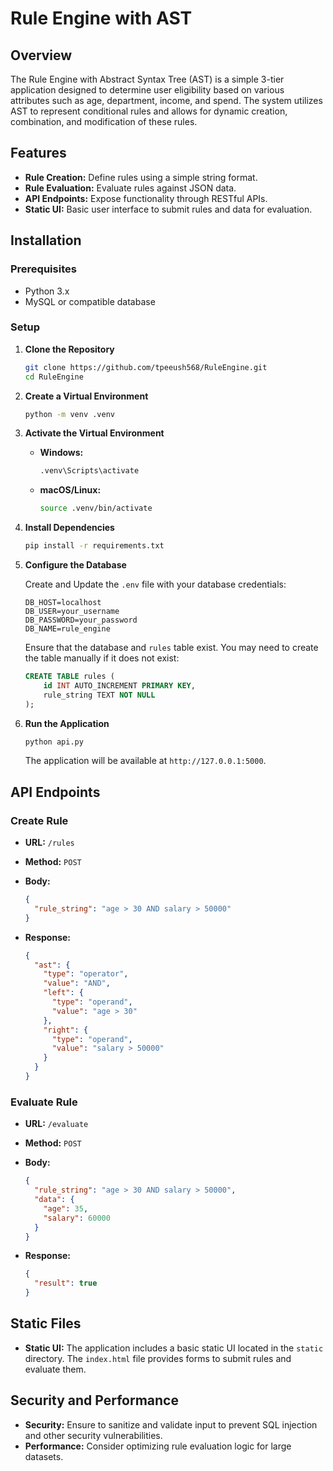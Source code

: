 # Rule Engine with AST

## Overview

The Rule Engine with Abstract Syntax Tree (AST) is a simple 3-tier application designed to determine user eligibility based on various attributes such as age, department, income, and spend. The system utilizes AST to represent conditional rules and allows for dynamic creation, combination, and modification of these rules.

## Features

- **Rule Creation:** Define rules using a simple string format.
- **Rule Evaluation:** Evaluate rules against JSON data.
- **API Endpoints:** Expose functionality through RESTful APIs.
- **Static UI:** Basic user interface to submit rules and data for evaluation.

## Installation

### Prerequisites

- Python 3.x
- MySQL or compatible database

### Setup

1. **Clone the Repository**

   ```bash
   git clone https://github.com/tpeeush568/RuleEngine.git
   cd RuleEngine
   ```

2. **Create a Virtual Environment**

   ```bash
   python -m venv .venv
   ```

3. **Activate the Virtual Environment**

   - **Windows:**

     ```bash
     .venv\Scripts\activate
     ```

   - **macOS/Linux:**

     ```bash
     source .venv/bin/activate
     ```

4. **Install Dependencies**

   ```bash
   pip install -r requirements.txt
   ```

5. **Configure the Database**

   Create and Update the `.env` file with your database credentials:

   ```
   DB_HOST=localhost
   DB_USER=your_username
   DB_PASSWORD=your_password
   DB_NAME=rule_engine
   ```

   Ensure that the database and `rules` table exist. You may need to create the table manually if it does not exist:

   ```sql
   CREATE TABLE rules (
       id INT AUTO_INCREMENT PRIMARY KEY,
       rule_string TEXT NOT NULL
   );
   ```

6. **Run the Application**

   ```bash
   python api.py
   ```

   The application will be available at `http://127.0.0.1:5000`.

## API Endpoints

### **Create Rule**

- **URL:** `/rules`
- **Method:** `POST`
- **Body:**
  ```json
  {
    "rule_string": "age > 30 AND salary > 50000"
  }
  ```

- **Response:**
  ```json
  {
    "ast": {
      "type": "operator",
      "value": "AND",
      "left": {
        "type": "operand",
        "value": "age > 30"
      },
      "right": {
        "type": "operand",
        "value": "salary > 50000"
      }
    }
  }
  ```

### **Evaluate Rule**

- **URL:** `/evaluate`
- **Method:** `POST`
- **Body:**
  ```json
  {
    "rule_string": "age > 30 AND salary > 50000",
    "data": {
      "age": 35,
      "salary": 60000
    }
  }
  ```

- **Response:**
  ```json
  {
    "result": true
  }
  ```

## Static Files

- **Static UI:** The application includes a basic static UI located in the `static` directory. The `index.html` file provides forms to submit rules and evaluate them.

## Security and Performance

- **Security:** Ensure to sanitize and validate input to prevent SQL injection and other security vulnerabilities.
- **Performance:** Consider optimizing rule evaluation logic for large datasets.

